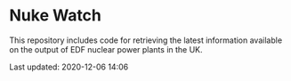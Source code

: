 # Nuke Watch

This repository includes code for retrieving the latest information available on the output of EDF nuclear power plants in the UK.

Last updated: 2020-12-06 14:06